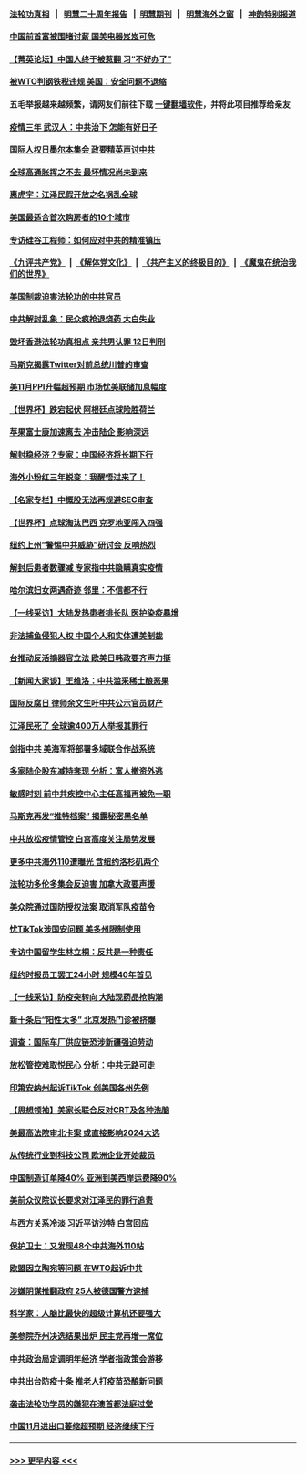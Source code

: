 #### [法轮功真相](https://github.com/gfw-breaker/truth/blob/master/README.md?t=0) &nbsp;&nbsp;|&nbsp;&nbsp; [明慧二十周年报告](https://github.com/gfw-breaker/mh-reports/blob/master/README.md?t=0) &nbsp;&nbsp;|&nbsp;&nbsp;[明慧期刊](https://github.com/gfw-breaker/mh-qikan) &nbsp;&nbsp;|&nbsp;&nbsp; [明慧海外之窗](https://github.com/gfw-breaker/mh-news/blob/master/README.md?t=0) &nbsp;&nbsp;|&nbsp;&nbsp; [神韵特别报道](https://github.com/gfw-breaker/mh-news/blob/master/shenyun.md?t=0)
#### [中国前首富被围堵讨薪 国美电器岌岌可危](../pages/nf4514/n13882558.md?t=12111901) 
#### [【菁英论坛】中国人终于被惹翻 习“不好办了”](../pages/nf4514/n13882351.md?t=12111901) 
#### [被WTO判钢铁税违规 美国：安全问题不退缩](../pages/nf4514/n13882335.md?t=12111901) 
#### 五毛举报越来越频繁，请网友们前往下载 [一键翻墙软件](https://github.com/gfw-breaker/ssr-accounts)，并将此项目推荐给亲友
#### [疫情三年 武汉人：中共治下 怎能有好日子](../pages/nf4514/n13881957.md?t=12111901) 
#### [国际人权日墨尔本集会 政要精英声讨中共](../pages/nf4514/n13882075.md?t=12111901) 
#### [全球高通胀挥之不去 最坏情况尚未到来](../pages/nf4514/n13882292.md?t=12111901) 
#### [惠虎宇：江泽民假开放之名祸乱全球](../pages/nf4514/n13882119.md?t=12111901) 
#### [美国最适合首次购房者的10个城市](../pages/nf4514/n13881900.md?t=12111901) 
#### [专访硅谷工程师：如何应对中共的精准镇压](../pages/nf4514/n13882021.md?t=12111901) 
#### [《九评共产党》](https://github.com/begood0513/9ping.md/blob/master/README.md) &nbsp;|&nbsp; [《解体党文化》](../../../../jtdwh.md/blob/master/README.md)  &nbsp;|&nbsp; [《共产主义的终极目的》](../../../../gczydzjmd.md/blob/master/README.md) &nbsp;|&nbsp; [《魔鬼在统治我们的世界》](../../../../mgztzwmdsj.md/blob/master/README.md) 
#### [美国制裁迫害法轮功的中共官员](../pages/nf4514/n13881833.md?t=12111901) 
#### [中共解封乱象：民众疯抢退烧药 大白失业](../pages/nf4514/n13881886.md?t=12111901) 
#### [毁坏香港法轮功真相点 亲共男认罪 12日判刑](../pages/nf4514/n13881982.md?t=12111901) 
#### [马斯克揭露Twitter对前总统川普的审查](../pages/nf4514/n13881922.md?t=12111901) 
#### [美11月PPI升幅超预期 市场忧美联储加息幅度](../pages/nf4514/n13881855.md?t=12111901) 
#### [【世界杯】跌宕起伏 阿根廷点球险胜荷兰](../pages/nf4514/n13881846.md?t=12111901) 
#### [苹果富士康加速离去 冲击陆企 影响深远](../pages/nf4514/n13881834.md?t=12111901) 
#### [解封稳经济？专家：中国经济将长期下行](../pages/nf4514/n13881381.md?t=12111901) 
#### [海外小粉红三年蜕变：我醒悟过来了！](../pages/nf4514/n13881756.md?t=12111901) 
#### [【名家专栏】中概股无法再规避SEC审查](../pages/nf4514/n13881659.md?t=12111901) 
#### [【世界杯】点球淘汰巴西 克罗地亚闯入四强](../pages/nf4514/n13881780.md?t=12111901) 
#### [纽约上州“警惕中共威胁”研讨会 反响热烈](../pages/nf4514/n13881755.md?t=12111901) 
#### [解封后患者数骤减 专家指中共隐瞒真实疫情](../pages/nf4514/n13881768.md?t=12111901) 
#### [哈尔滨妇女两遇奇迹 邻里：不信都不行](../pages/nf4514/n13878017.md?t=12111901) 
#### [【一线采访】大陆发热患者排长队 医护染疫暴增](../pages/nf4514/n13881640.md?t=12111901) 
#### [非法捕鱼侵犯人权 中国个人和实体遭美制裁](../pages/nf4514/n13881750.md?t=12111901) 
#### [台推动反活摘器官立法 欧美日韩政要齐声力挺](../pages/nf4514/n13881598.md?t=12111901) 
#### [【新闻大家谈】王维洛：中共滥采稀土酿恶果](../pages/nf4514/n13881638.md?t=12111901) 
#### [国际反腐日 律师余文生吁中共公示官员财产](../pages/nf4514/n13881582.md?t=12111901) 
#### [江泽民死了 全球逾400万人举报其罪行](../pages/nf4514/n13880329.md?t=12111901) 
#### [剑指中共 美海军将部署多域联合作战系统](../pages/nf4514/n13881464.md?t=12111901) 
#### [多家陆企股东减持套现 分析：富人撤资外逃](../pages/nf4514/n13881519.md?t=12111901) 
#### [敏感时刻 前中共疾控中心主任高福再被免一职](../pages/nf4514/n13881490.md?t=12111901) 
#### [马斯克再发“推特档案” 揭露秘密黑名单](../pages/nf4514/n13881254.md?t=12111901) 
#### [中共放松疫情管控 白宫高度关注局势发展](../pages/nf4514/n13881250.md?t=12111901) 
#### [更多中共海外110遭曝光 含纽约洛杉矶两个](../pages/nf4514/n13881186.md?t=12111901) 
#### [法轮功多伦多集会反迫害 加拿大政要声援](../pages/nf4514/n13881303.md?t=12111901) 
#### [美众院通过国防授权法案 取消军队疫苗令](../pages/nf4514/n13881072.md?t=12111901) 
#### [忧TikTok涉国安问题 美多州限制使用](../pages/nf4514/n13881026.md?t=12111901) 
#### [专访中国留学生林立桐：反共是一种责任](../pages/nf4514/n13881075.md?t=12111901) 
#### [纽约时报员工罢工24小时 规模40年首见](../pages/nf4514/n13881008.md?t=12111901) 
#### [【一线采访】防疫突转向 大陆现药品抢购潮](../pages/nf4514/n13880837.md?t=12111901) 
#### [新十条后“阳性太多” 北京发热门诊被挤爆](../pages/nf4514/n13880979.md?t=12111901) 
#### [调查：国际车厂供应链恐涉新疆强迫劳动](../pages/nf4514/n13880731.md?t=12111901) 
#### [放松管控难取悦民心 分析：中共无路可走](../pages/nf4514/n13880355.md?t=12111901) 
#### [印第安纳州起诉TikTok 创美国各州先例](../pages/nf4514/n13880546.md?t=12111901) 
#### [【思想领袖】美家长联合反对CRT及各种洗脑](../pages/nf4514/n13861259.md?t=12111901) 
#### [美最高法院审北卡案 或直接影响2024大选](../pages/nf4514/n13880332.md?t=12111901) 
#### [从传统行业到科技公司 欧洲企业开始裁员](../pages/nf4514/n13880349.md?t=12111901) 
#### [中国制造订单降40% 亚洲到美西岸运费降90%](../pages/nf4514/n13880336.md?t=12111901) 
#### [美前众议院议长要求对江泽民的罪行追责](../pages/nf4514/n13880250.md?t=12111901) 
#### [与西方关系冷淡 习近平访沙特 白宫回应](../pages/nf4514/n13880338.md?t=12111901) 
#### [保护卫士：又发现48个中共海外110站](../pages/nf4514/n13879716.md?t=12111901) 
#### [欧盟因立陶宛等问题 在WTO起诉中共](../pages/nf4514/n13880268.md?t=12111901) 
#### [涉嫌阴谋推翻政府 25人被德国警方逮捕](../pages/nf4514/n13880188.md?t=12111901) 
#### [科学家：人脑比最快的超级计算机还要强大](../pages/nf4514/n13880243.md?t=12111901) 
#### [美参院乔州决选结果出炉 民主党再增一席位](../pages/nf4514/n13879720.md?t=12111901) 
#### [中共政治局定调明年经济 学者指政策会游移](../pages/nf4514/n13880122.md?t=12111901) 
#### [中共出台防疫十条 推老人打疫苗恐酿新问题](../pages/nf4514/n13879892.md?t=12111901) 
#### [袭击法轮功学员的嫌犯在澳首都法庭过堂](../pages/nf4514/n13879748.md?t=12111901) 
#### [中国11月进出口萎缩超预期 经济继续下行](../pages/nf4514/n13880013.md?t=12111901) 

----
#### [ >>> 更早内容 <<< ](../indexes/nf4514-earlier.md)
